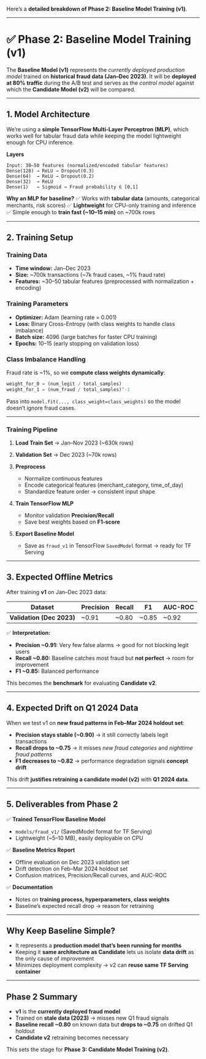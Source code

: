 Here’s a **detailed breakdown of Phase 2: Baseline Model Training (v1)**.

---

# ✅ **Phase 2: Baseline Model Training (v1)**

The **Baseline Model (v1)** represents the *currently deployed production model* trained on **historical fraud data (Jan–Dec 2023)**. It will be **deployed at 80% traffic** during the A/B test and serves as the *control model* against which the **Candidate Model (v2)** will be compared.

---

## **1. Model Architecture**

We’re using a **simple TensorFlow Multi-Layer Perceptron (MLP)**, which works well for tabular fraud data while keeping the model lightweight enough for CPU inference.

**Layers**

```
Input: 30–50 features (normalized/encoded tabular features)
Dense(128) → ReLU → Dropout(0.3)
Dense(64)  → ReLU → Dropout(0.2)
Dense(32)  → ReLU
Dense(1)   → Sigmoid → Fraud probability ∈ [0,1]
```

**Why an MLP for baseline?**
✅ Works with **tabular data** (amounts, categorical merchants, risk scores)
✅ **Lightweight** for CPU-only training and inference
✅ Simple enough to **train fast (\~10–15 min)** on \~700k rows

---

## **2. Training Setup**

### **Training Data**

* **Time window:** Jan–Dec 2023
* **Size:** \~700k transactions (\~7k fraud cases, \~1% fraud rate)
* **Features:** \~30–50 tabular features (preprocessed with normalization + encoding)

### **Training Parameters**

* **Optimizer:** Adam (learning rate = 0.001)
* **Loss:** Binary Cross-Entropy (with class weights to handle class imbalance)
* **Batch size:** 4096 (large batches for faster CPU training)
* **Epochs:** 10–15 (early stopping on validation loss)

### **Class Imbalance Handling**

Fraud rate is \~1%, so we **compute class weights dynamically**:

```python
weight_for_0 = (num_legit / total_samples)  
weight_for_1 = (num_fraud / total_samples)^-1  
```

Pass into `model.fit(..., class_weight=class_weights)` so the model doesn’t ignore fraud cases.

---

### **Training Pipeline**

1. **Load Train Set** → Jan–Nov 2023 (\~630k rows)
2. **Validation Set** → Dec 2023 (\~70k rows)
3. **Preprocess**

   * Normalize continuous features
   * Encode categorical features (merchant\_category, time\_of\_day)
   * Standardize feature order → consistent input shape
4. **Train TensorFlow MLP**

   * Monitor validation **Precision/Recall**
   * Save best weights based on **F1-score**
5. **Export Baseline Model**

   * Save as `fraud_v1` in TensorFlow `SavedModel` format → ready for TF Serving

---

## **3. Expected Offline Metrics**

After training **v1** on Jan–Dec 2023 data:

| Dataset                   | Precision | Recall | F1     | AUC-ROC |
| ------------------------- | --------- | ------ | ------ | ------- |
| **Validation (Dec 2023)** | \~0.91    | \~0.80 | \~0.85 | \~0.92  |

✅ **Interpretation:**

* **Precision \~0.91:** Very few false alarms → good for not blocking legit users
* **Recall \~0.80:** Baseline catches most fraud but **not perfect** → room for improvement
* **F1 \~0.85:** Balanced performance

This becomes the **benchmark** for evaluating **Candidate v2**.

---

## **4. Expected Drift on Q1 2024 Data**

When we test v1 on **new fraud patterns in Feb–Mar 2024 holdout set**:

* **Precision stays stable (\~0.90)** → it still correctly labels legit transactions
* **Recall drops to \~0.75** → it misses *new fraud categories* and *nighttime fraud patterns*
* **F1 decreases to \~0.82** → performance degradation signals **concept drift**

This drift **justifies retraining a candidate model (v2)** with **Q1 2024 data**.

---

## **5. Deliverables from Phase 2**

✅ **Trained TensorFlow Baseline Model**

* `models/fraud_v1/` (SavedModel format for TF Serving)
* Lightweight (\~5–10 MB), easily deployable on CPU

✅ **Baseline Metrics Report**

* Offline evaluation on Dec 2023 validation set
* Drift detection on Feb–Mar 2024 holdout set
* Confusion matrices, Precision/Recall curves, and AUC-ROC

✅ **Documentation**

* Notes on **training process, hyperparameters, class weights**
* Baseline’s expected recall drop → reason for retraining

---

## **Why Keep Baseline Simple?**

* It represents a **production model that’s been running for months**
* Keeping it **same architecture as Candidate** lets us isolate **data drift** as the only cause of improvement
* Minimizes deployment complexity → v2 can **reuse same TF Serving container**

---

## **Phase 2 Summary**

* **v1** is the **currently deployed fraud model**
* Trained on **stale data (2023)** → misses new Q1 fraud signals
* **Baseline recall \~0.80** on known data but **drops to \~0.75** on drifted Q1 holdout
* **Candidate v2** retraining becomes necessary

This sets the stage for **Phase 3: Candidate Model Training (v2)**.
